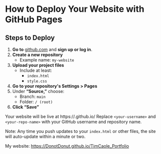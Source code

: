 
# How to Deploy Your Website with GitHub Pages

## Steps to Deploy
1. **Go to** [github.com](https://github.com) and **sign up or log in**.
2. **Create a new repository**  
   - Example name: `my-website`
3. **Upload your project files**  
   - Include at least:
     - `index.html`
     - `style.css`
4. **Go to your repository's Settings > Pages**
5. Under **“Source,”** choose:
   - Branch: `main`
   - Folder: `/ (root)`
6. **Click “Save”**

Your website will be live at https://<your-username>.github.io/<your-repo-name>
Replace `<your-username>` and `<your-repo-name>` with your GitHub username and repository name.

Note: Any time you push updates to your `index.html` or other files, the site will auto-update within a minute or two.


My website: https://DonotDonut.github.io/TimCaole_Portfolio
